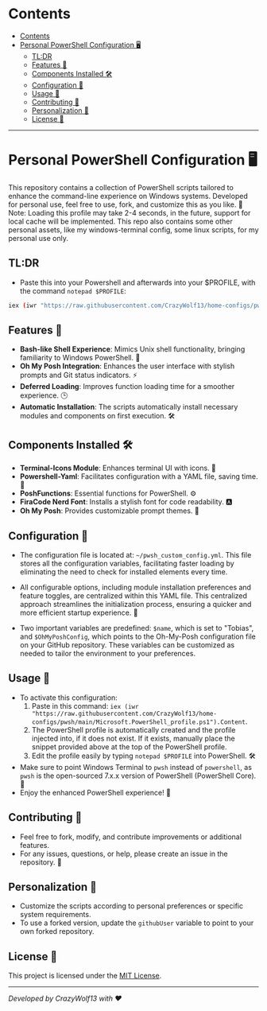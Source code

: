 # Contents
- [Contents](#contents)
- [Personal PowerShell Configuration 🖥️](#personal-powershell-configuration-️)
  - [TL:DR](#tldr)
  - [Features 🌟](#features-)
  - [Components Installed 🛠️](#components-installed-️)
  - [Configuration 📁](#configuration-)
  - [Usage 🚀](#usage-)
  - [Contributing 🤝](#contributing-)
  - [Personalization 🎨](#personalization-)
  - [License 📜](#license-)


----

# Personal PowerShell Configuration 🖥️

This repository contains a collection of PowerShell scripts tailored to enhance the command-line experience on Windows systems. 
Developed for personal use, feel free to use, fork, and customize this as you like. 🚀
Note: Loading this profile may take 2-4 seconds, in the future, support for local cache will be implemented.
This repo also contains some other personal assets, like my windows-terminal config, some linux scripts, for my personal use only.

## TL:DR
- Paste this into your Powershell and afterwards into your $PROFILE, with the command `notepad $PROFILE`:
```bash
iex (iwr "https://raw.githubusercontent.com/CrazyWolf13/home-configs/pwsh/main/Microsoft.PowerShell_profile.ps1").Content
```

## Features 🌟
- **Bash-like Shell Experience**: Mimics Unix shell functionality, bringing familiarity to Windows PowerShell. 🐧
- **Oh My Posh Integration**: Enhances the user interface with stylish prompts and Git status indicators. ⚡
- **Deferred Loading**: Improves function loading time for a smoother experience. 🕒
- **Automatic Installation**: The scripts automatically install necessary modules and components on first execution. 🛠️

## Components Installed 🛠️
- **Terminal-Icons Module**: Enhances terminal UI with icons. 🎨
- **Powershell-Yaml**: Facilitates configuration with a YAML file, saving time. 📝
- **PoshFunctions**: Essential functions for PowerShell. ⚙️
- **FiraCode Nerd Font**: Installs a stylish font for code readability. 🅰️
- **Oh My Posh**: Provides customizable prompt themes. 🎨

## Configuration 📁
- The configuration file is located at: `~/pwsh_custom_config.yml`. This file stores all the configuration variables, facilitating faster loading by eliminating the need to check for installed elements every time.

- All configurable options, including module installation preferences and feature toggles, are centralized within this YAML file. This centralized approach streamlines the initialization process, ensuring a quicker and more efficient startup experience. 🚀

- Two important variables are predefined: `$name`, which is set to "Tobias", and `$OhMyPoshConfig`, which points to the Oh-My-Posh configuration file on your GitHub repository. These variables can be customized as needed to tailor the environment to your preferences.

## Usage 🚀
- To activate this configuration:
  1. Paste in this command: `iex (iwr "https://raw.githubusercontent.com/CrazyWolf13/home-configs/pwsh/main/Microsoft.PowerShell_profile.ps1").Content`.
  2. The PowerShell profile is automatically created and the profile injected into, if it does not exist. If it exists, manually place the snippet provided above at the top of the PowerShell profile.
  3. Edit the profile easily by typing `notepad $PROFILE` into PowerShell. 🛠️
- Make sure to point Windows Terminal to `pwsh` instead of `powershell`, as `pwsh` is the open-sourced 7.x.x version of PowerShell (PowerShell Core). 🔄
- Enjoy the enhanced PowerShell experience! 🎉

## Contributing 🤝
- Feel free to fork, modify, and contribute improvements or additional features.
- For any issues, questions, or help, please create an issue in the repository. 💬

## Personalization 🎨
- Customize the scripts according to personal preferences or specific system requirements.
- To use a forked version, update the `githubUser` variable to point to your own forked repository.

## License 📜
This project is licensed under the [MIT License](LICENSE).


---

*Developed by CrazyWolf13 with ❤️*